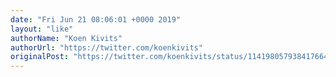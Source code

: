 ```yaml
---
date: "Fri Jun 21 08:06:01 +0000 2019"
layout: "like"
authorName: "Koen Kivits"
authorUrl: "https://twitter.com/koenkivits"
originalPost: "https://twitter.com/koenkivits/status/1141980579384176640"
---
```

